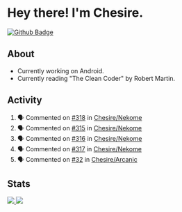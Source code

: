 # Hey there! I'm Chesire.

[![Github Badge](https://img.shields.io/badge/-Github-000?style=flat-square&logo=Github&logoColor=white&link=https://github.com/chesire)](https://github.com/chesire)

## About
<!-- Uses https://github.com/Chesire/natemoo-re -->
* Currently working on Android.
* Currently reading "The Clean Coder" by Robert Martin.
<!--
* Currently listening to: 
<a href="https://natemoo-re-iirbxe7wf.vercel.app/now-playing?open">
    <img src="https://natemoo-re-iirbxe7wf.vercel.app/now-playing" width="256" height="64" alt="Now Playing">
</a>  
-->

## Activity
<!-- Uses https://github.com/jamesgeorge007/github-activity-readme -->
<!--START_SECTION:activity-->
1. 🗣 Commented on [#318](https://github.com/Chesire/Nekome/issues/318) in [Chesire/Nekome](https://github.com/Chesire/Nekome)
2. 🗣 Commented on [#315](https://github.com/Chesire/Nekome/issues/315) in [Chesire/Nekome](https://github.com/Chesire/Nekome)
3. 🗣 Commented on [#316](https://github.com/Chesire/Nekome/issues/316) in [Chesire/Nekome](https://github.com/Chesire/Nekome)
4. 🗣 Commented on [#317](https://github.com/Chesire/Nekome/issues/317) in [Chesire/Nekome](https://github.com/Chesire/Nekome)
5. 🗣 Commented on [#32](https://github.com/Chesire/Arcanic/issues/32) in [Chesire/Arcanic](https://github.com/Chesire/Arcanic)
<!--END_SECTION:activity-->

## Stats
<a href="https://github-readme-stats.vercel.app/api/top-langs/?username=chesire&theme=tokyonight">
    <img src="https://github-readme-stats.vercel.app/api/top-langs/?username=chesire&layout=compact&theme=tokyonight" >
</a>
<a href="https://github-readme-stats.vercel.app/api?username=chesire&show_icons=true&theme=tokyonight">
    <img src="https://github-readme-stats.vercel.app/api?username=chesire&show_icons=true&theme=tokyonight" >
</a>  
